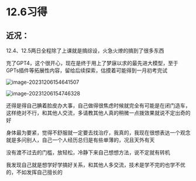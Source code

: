 # 12.6习得

## 近况：

12.4、12.5两日全程除了上课就是搞综设，火急火燎的搞到了很多东西

充了GPT4，这个很开心，现在是终于用上了梦寐以求的最先进大模型，至于GPTs插件等拓展性内容，留给后续探索，估摸着可能得到一月初考完试

![image-20231206154641507](https://cdn.jsdelivr.net/gh/LiZaiyuan0619/Temp-Pics/img/image-20231206154641507.png)

![image-20231206154746328](https://cdn.jsdelivr.net/gh/LiZaiyuan0619/Temp-Pics/img/image-20231206154746328.png)

还得是得自己腆着脸皮办大事，自己做得很焦虑时候就完全有可能是在闭门造车，这样绝对不行，和其他人交流，多请教其他人真的稍微一点拨效果就说不定出奇的好

身体最为要紧，觉得不舒服就一定要去找治疗，我真的，我现在很想表达一个观念就是多问别人，自己一个人经历总归是有些单薄的，况且天外有天

没有渡不过去的门槛，放轻松，冷静下来自己想想方法，说不定就有转机

我发现自己就是想学好学搞好关系，和其他人多交流，技术是学不完的也学不优的，不如发挥自己擅长的